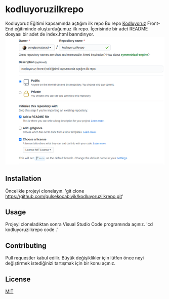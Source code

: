 # kodluyoruzilkrepo
Kodluyoruz Eğitimi kapsamında açtığım ilk repo
Bu repo [Kodluyoruz](https://www.kodluyoruz.org/) Front-End eğitiminde oluşturduğumuz ilk repo. İçerisinde bir adet README dosyası bir adet de index.html barındırıyor.
![](https://raw.githubusercontent.com/Kodluyoruz/taskforce/main/git/odev1/figures/github.png)
## Installation
Öncelikle projeyi clonelayın.
'git clone https://github.com/gulsekocabiyik/kodluyoruzilkrepo.git'
## Usage
Projeyi cloneladıktan sonra Visual Studio Code programında açınız.
'cd kodluyoruzilkrepo
code .'
## Contributing
Pull requestler kabul edilir. Büyük değişiklikler için lütfen önce neyi değiştirmek istediğinizi tartışmak için bir konu açınız.
## License
[MIT](https://github.com/gulsekocabiyik/kodluyoruzilkrepo/blob/61ef990ebfad9483118973322a65c8905e012a9a/LICENSE)

